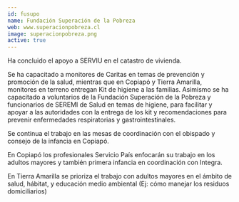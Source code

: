 ```yaml
---
id: fusupo
name: Fundación Superación de la Pobreza
web: www.superacionpobreza.cl
image: superacionpobreza.png
active: true
---
```

Ha concluido el apoyo a SERVIU en el catastro de vivienda.

Se ha capacitado a monitores de Caritas en temas de prevención y promoción de la salud, mientras que en Copiapó y Tierra Amarilla, monitores en terreno entregan Kit de higiene a las familias. Asimismo se ha capacitado a voluntarios de la Fundación Superación de la Pobreza y funcionarios de SEREMI de Salud en  temas de higiene, para facilitar y apoyar a las autoridades con la entrega de los kit  y recomendaciones para prevenir enfermedades respiratorias y gastrointestinales.

Se continua el trabajo en las mesas de coordinación con el obispado y consejo de la infancia en Copiapó.

En Copiapó los profesionales Servicio País enfocarán su trabajo en los adultos mayores y también primera infancia en coordinación con Integra.

En Tierra Amarilla se prioriza el trabajo con adultos mayores en el ámbito de salud,  hábitat, y educación medio ambiental (Ej: cómo manejar los residuos domiciliarios)
